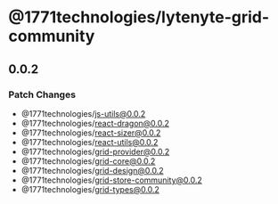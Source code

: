 # @1771technologies/lytenyte-grid-community

## 0.0.2

### Patch Changes

- @1771technologies/js-utils@0.0.2
- @1771technologies/react-dragon@0.0.2
- @1771technologies/react-sizer@0.0.2
- @1771technologies/react-utils@0.0.2
- @1771technologies/grid-provider@0.0.2
- @1771technologies/grid-core@0.0.2
- @1771technologies/grid-design@0.0.2
- @1771technologies/grid-store-community@0.0.2
- @1771technologies/grid-types@0.0.2
